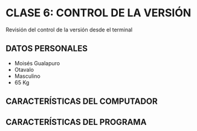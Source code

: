 # CLASE 6: CONTROL DE LA VERSIÓN
Revisión del control de la versión desde el terminal

## DATOS PERSONALES
- Moisés Gualapuro
- Otavalo
- Masculino
- 65 Kg

## CARACTERÍSTICAS DEL COMPUTADOR


## CARACTERÍSTICAS DEL PROGRAMA
